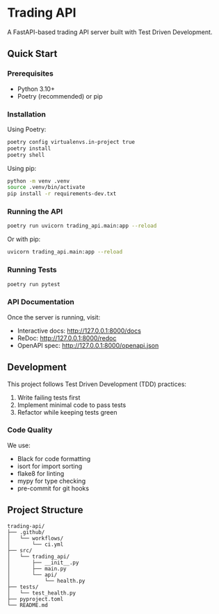 # Trading API

A FastAPI-based trading API server built with Test Driven Development.

## Quick Start

### Prerequisites
- Python 3.10+
- Poetry (recommended) or pip

### Installation

Using Poetry:
```bash
poetry config virtualenvs.in-project true
poetry install
poetry shell
```

Using pip:
```bash
python -m venv .venv
source .venv/bin/activate
pip install -r requirements-dev.txt
```

### Running the API

```bash
poetry run uvicorn trading_api.main:app --reload
```

Or with pip:
```bash
uvicorn trading_api.main:app --reload
```

### Running Tests

```bash
poetry run pytest
```

### API Documentation

Once the server is running, visit:
- Interactive docs: http://127.0.0.1:8000/docs
- ReDoc: http://127.0.0.1:8000/redoc
- OpenAPI spec: http://127.0.0.1:8000/openapi.json

## Development

This project follows Test Driven Development (TDD) practices:
1. Write failing tests first
2. Implement minimal code to pass tests
3. Refactor while keeping tests green

### Code Quality

We use:
- Black for code formatting
- isort for import sorting
- flake8 for linting
- mypy for type checking
- pre-commit for git hooks

## Project Structure

```
trading-api/
├── .github/
│   └── workflows/
│       └── ci.yml
├── src/
│   └── trading_api/
│       ├── __init__.py
│       ├── main.py
│       └── api/
│           └── health.py
├── tests/
│   └── test_health.py
├── pyproject.toml
└── README.md
```
